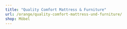 ```yaml
---
title: "Quality Comfort Mattress & Furniture"
url: /orange/quality-comfort-mattress-und-furniture/
shop: Möbel
---
```

